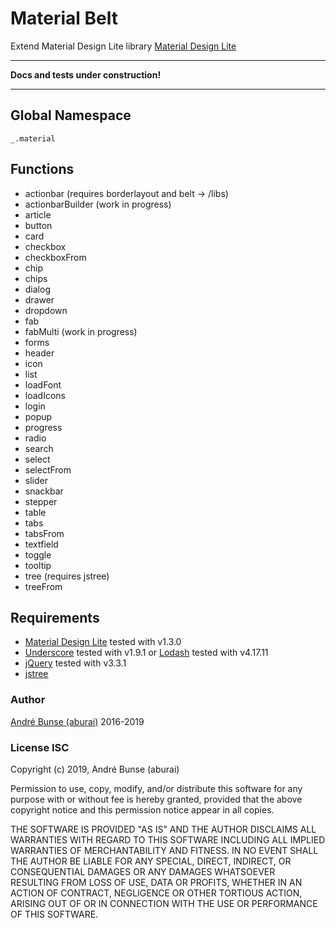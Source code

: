 # Material Belt
Extend Material Design Lite library [Material Design Lite](https://github.com/google/material-design-lite)

---
**Docs and tests under construction!**
***

## Global Namespace
`_.material`

## Functions
- actionbar (requires borderlayout and belt -> /libs)
- actionbarBuilder (work in progress)
- article
- button
- card
- checkbox
- checkboxFrom
- chip
- chips
- dialog
- drawer
- dropdown
- fab
- fabMulti (work in progress)
- forms
- header
- icon
- list
- loadFont
- loadIcons
- login
- popup
- progress
- radio
- search
- select
- selectFrom
- slider
- snackbar
- stepper
- table
- tabs
- tabsFrom
- textfield
- toggle
- tooltip
- tree (requires jstree)
- treeFrom

## Requirements
- [Material Design Lite](https://github.com/google/material-design-lite) tested with v1.3.0
- [Underscore](https://underscorejs.org/) tested with v1.9.1 or [Lodash](https://lodash.com/) tested with v4.17.11
- [jQuery](http://jquery.com/) tested with v3.3.1
- [jstree](https://www.jstree.com/)

### Author
[André Bunse (aburai)](https://github.com/aburai) 2016-2019

### License ISC

Copyright (c) 2019, André Bunse (aburai)

Permission to use, copy, modify, and/or distribute this software for any
purpose with or without fee is hereby granted, provided that the above
copyright notice and this permission notice appear in all copies.

THE SOFTWARE IS PROVIDED "AS IS" AND THE AUTHOR DISCLAIMS ALL WARRANTIES
WITH REGARD TO THIS SOFTWARE INCLUDING ALL IMPLIED WARRANTIES OF
MERCHANTABILITY AND FITNESS. IN NO EVENT SHALL THE AUTHOR BE LIABLE FOR
ANY SPECIAL, DIRECT, INDIRECT, OR CONSEQUENTIAL DAMAGES OR ANY DAMAGES
WHATSOEVER RESULTING FROM LOSS OF USE, DATA OR PROFITS, WHETHER IN AN
ACTION OF CONTRACT, NEGLIGENCE OR OTHER TORTIOUS ACTION, ARISING OUT OF
OR IN CONNECTION WITH THE USE OR PERFORMANCE OF THIS SOFTWARE.
